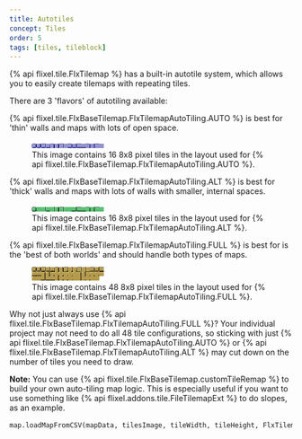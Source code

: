 ```yaml
---
title: Autotiles
concept: Tiles
order: 5
tags: [tiles, tileblock]
---
```


{% api flixel.tile.FlxTilemap %} has a built-in autotile system, which allows you to easily create tilemaps with repeating tiles.

There are 3 'flavors' of autotiling available:

{% api flixel.tile.FlxBaseTilemap.FlxTilemapAutoTiling.AUTO %} is best for 'thin' walls and maps with lots of open space.

<figure class="figure">
    <img src="/demos/demo-assets/autotiles.png" class="figure-img" alt="Autotiles">
    <figcaption class="figure-caption">This image contains 16 8x8 pixel tiles in the layout used for {% api flixel.tile.FlxBaseTilemap.FlxTilemapAutoTiling.AUTO %}.</figcaption>
</figure>

{% api flixel.tile.FlxBaseTilemap.FlxTilemapAutoTiling.ALT %} is best for 'thick' walls and maps with lots of walls with smaller, internal spaces.

<figure class="figure">
    <img src="/demos/demo-assets/autotiles_alt.png" class="figure-img" alt="Autotiles Alt">
    <figcaption class="figure-caption">This image contains 16 8x8 pixel tiles in the layout used for {% api flixel.tile.FlxBaseTilemap.FlxTilemapAutoTiling.ALT %}.</figcaption>
</figure>

{% api flixel.tile.FlxBaseTilemap.FlxTilemapAutoTiling.FULL %} is best for is the 'best of both worlds' and should handle both types of maps.

<figure class="figure">
    <img src="/demos/demo-assets/autotiles_full.png" class="figure-img" alt="Autotiles Full">
    <figcaption class="figure-caption">This image contains 48 8x8 pixel tiles in the layout used for {% api flixel.tile.FlxBaseTilemap.FlxTilemapAutoTiling.FULL %}.</figcaption>
</figure>

Why not just always use {% api flixel.tile.FlxBaseTilemap.FlxTilemapAutoTiling.FULL %}? Your individual project may not need to do all 48 tile configurations, so sticking with just {% api flixel.tile.FlxBaseTilemap.FlxTilemapAutoTiling.AUTO %} or {% api flixel.tile.FlxBaseTilemap.FlxTilemapAutoTiling.ALT %} may cut down on the number of tiles you need to draw.

<div class="alert alert-info"><span class="glyphicon glyphicon-paperclip"> </span> <strong> Note:</strong> You can use {% api flixel.tile.FlxBaseTilemap.customTileRemap %} to build your own auto-tiling map logic. This is especially useful if you want to use something like {% api flixel.addons.tile.FileTilemapExt %} to do slopes, as an example.</div>

```haxe
map.loadMapFromCSV(mapData, tilesImage, tileWidth, tileHeight, FlxTilemapAutoTiling.AUTO);
```
